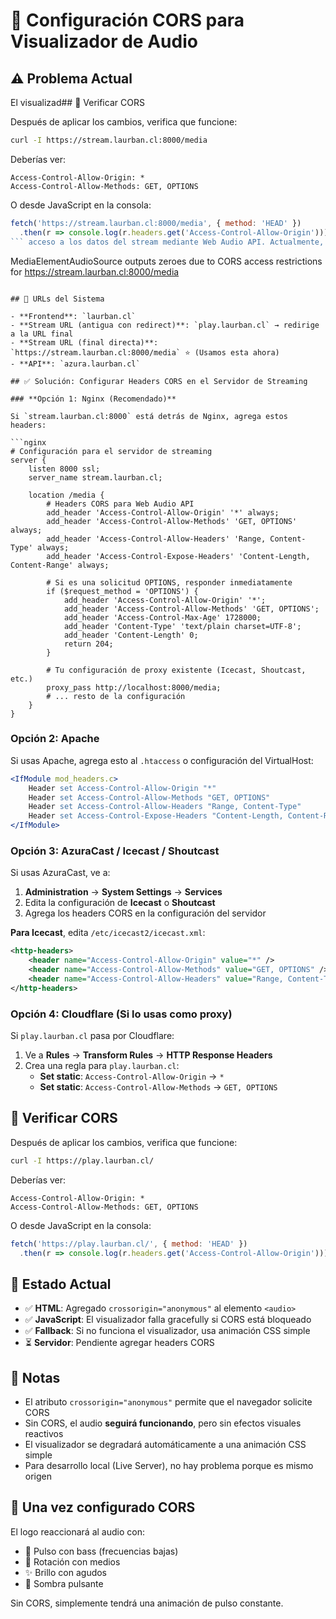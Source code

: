 # 🎵 Configuración CORS para Visualizador de Audio

## ⚠️ Problema Actual

El visualizad## 🧪 Verificar CORS

Después de aplicar los cambios, verifica que funcione:

```bash
curl -I https://stream.laurban.cl:8000/media
```

Deberías ver:

```text
Access-Control-Allow-Origin: *
Access-Control-Allow-Methods: GET, OPTIONS
```

O desde JavaScript en la consola:

```javascript
fetch('https://stream.laurban.cl:8000/media', { method: 'HEAD' })
  .then(r => console.log(r.headers.get('Access-Control-Allow-Origin')))
``` acceso a los datos del stream mediante Web Audio API. Actualmente, el navegador está bloqueando este acceso debido a restricciones CORS:

```
MediaElementAudioSource outputs zeroes due to CORS access restrictions for https://stream.laurban.cl:8000/media
```

## 📍 URLs del Sistema

- **Frontend**: `laurban.cl`
- **Stream URL (antigua con redirect)**: `play.laurban.cl` → redirige a la URL final
- **Stream URL (final directa)**: `https://stream.laurban.cl:8000/media` ⭐ (Usamos esta ahora)
- **API**: `azura.laurban.cl`

## ✅ Solución: Configurar Headers CORS en el Servidor de Streaming

### **Opción 1: Nginx (Recomendado)**

Si `stream.laurban.cl:8000` está detrás de Nginx, agrega estos headers:

```nginx
# Configuración para el servidor de streaming
server {
    listen 8000 ssl;
    server_name stream.laurban.cl;

    location /media {
        # Headers CORS para Web Audio API
        add_header 'Access-Control-Allow-Origin' '*' always;
        add_header 'Access-Control-Allow-Methods' 'GET, OPTIONS' always;
        add_header 'Access-Control-Allow-Headers' 'Range, Content-Type' always;
        add_header 'Access-Control-Expose-Headers' 'Content-Length, Content-Range' always;
        
        # Si es una solicitud OPTIONS, responder inmediatamente
        if ($request_method = 'OPTIONS') {
            add_header 'Access-Control-Allow-Origin' '*';
            add_header 'Access-Control-Allow-Methods' 'GET, OPTIONS';
            add_header 'Access-Control-Max-Age' 1728000;
            add_header 'Content-Type' 'text/plain charset=UTF-8';
            add_header 'Content-Length' 0;
            return 204;
        }
        
        # Tu configuración de proxy existente (Icecast, Shoutcast, etc.)
        proxy_pass http://localhost:8000/media;
        # ... resto de la configuración
    }
}
```

### **Opción 2: Apache**

Si usas Apache, agrega esto al `.htaccess` o configuración del VirtualHost:

```apache
<IfModule mod_headers.c>
    Header set Access-Control-Allow-Origin "*"
    Header set Access-Control-Allow-Methods "GET, OPTIONS"
    Header set Access-Control-Allow-Headers "Range, Content-Type"
    Header set Access-Control-Expose-Headers "Content-Length, Content-Range"
</IfModule>
```

### **Opción 3: AzuraCast / Icecast / Shoutcast**

Si usas AzuraCast, ve a:
1. **Administration** → **System Settings** → **Services**
2. Edita la configuración de **Icecast** o **Shoutcast**
3. Agrega los headers CORS en la configuración del servidor

**Para Icecast**, edita `/etc/icecast2/icecast.xml`:

```xml
<http-headers>
    <header name="Access-Control-Allow-Origin" value="*" />
    <header name="Access-Control-Allow-Methods" value="GET, OPTIONS" />
    <header name="Access-Control-Allow-Headers" value="Range, Content-Type" />
</http-headers>
```

### **Opción 4: Cloudflare (Si lo usas como proxy)**

Si `play.laurban.cl` pasa por Cloudflare:

1. Ve a **Rules** → **Transform Rules** → **HTTP Response Headers**
2. Crea una regla para `play.laurban.cl`:
   - **Set static**: `Access-Control-Allow-Origin` → `*`
   - **Set static**: `Access-Control-Allow-Methods` → `GET, OPTIONS`

## 🧪 Verificar CORS

Después de aplicar los cambios, verifica que funcione:

```bash
curl -I https://play.laurban.cl/
```

Deberías ver:
```
Access-Control-Allow-Origin: *
Access-Control-Allow-Methods: GET, OPTIONS
```

O desde JavaScript en la consola:

```javascript
fetch('https://play.laurban.cl/', { method: 'HEAD' })
  .then(r => console.log(r.headers.get('Access-Control-Allow-Origin')))
```

## 🎯 Estado Actual

- ✅ **HTML**: Agregado `crossorigin="anonymous"` al elemento `<audio>`
- ✅ **JavaScript**: El visualizador falla gracefully si CORS está bloqueado
- ✅ **Fallback**: Si no funciona el visualizador, usa animación CSS simple
- ⏳ **Servidor**: Pendiente agregar headers CORS

## 📝 Notas

- El atributo `crossorigin="anonymous"` permite que el navegador solicite CORS
- Sin CORS, el audio **seguirá funcionando**, pero sin efectos visuales reactivos
- El visualizador se degradará automáticamente a una animación CSS simple
- Para desarrollo local (Live Server), no hay problema porque es mismo origen

## 🚀 Una vez configurado CORS

El logo reaccionará al audio con:
- 🎵 Pulso con bass (frecuencias bajas)
- 🎸 Rotación con medios
- ✨ Brillo con agudos
- 💫 Sombra pulsante

Sin CORS, simplemente tendrá una animación de pulso constante.
